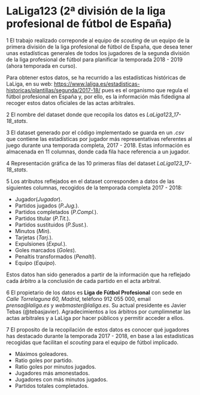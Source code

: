 # LaLiga123 (2ª división de la liga profesional de fútbol de España)

1
El trabajo realizado correponde al equipo de _scouting_ de un equipo de la primera división de la liga profesional de fútbol de España, que desea tener unas estadísticas generales de todos los jugadores de la segunda división de la liga profesional de fútbol para planificar la temporada 2018 - 2019 (ahora temporada en curso).

Para obtener estos datos, se ha recurrido a las estadísticas históricas de LaLiga, en su web:
https://www.laliga.es/estadisticas-historicas/plantillas/segunda/2017-18/
pues es el organismo que regula el fútbol profesional en España y, por ello, es la información más fidedigna al recoger estos datos oficiales de las actas arbitrales.


2
El nombre del dataset donde que recopila los datos es _LaLiga123_17-18_stats_.


3
El dataset generado por el código implementado se guarda en un _.csv_ que contiene las estadísticas por jugador más representativas referentes al juego durante una temporada completa, 2017 - 2018. Estas información es almacenada en 11 columnas, donde cada fila hace referencia a un jugador.


4
Representación gráfica de las 10 primeras filas del dataset _LaLiga123_17-18_stats_.


5
Los atributos reflejados en el dataset corresponden a datos de las siguientes columnas, recogidos de la temporada completa 2017 - 2018:

- Jugador(_Jugador_).
- Partidos jugados (_P.Jug._).
- Partidos completados (_P.Compl._).
- Partidos titular (_P.Tit._).
- Partidos sustituidos (_P.Sust._).
- Minutos (_Min_).
- Tarjetas (_Tarj._).
- Expulsiones (_Expul._).
- Goles marcados (_Goles_).
- Penaltis transformados (_Penalti_).
- Equipo (_Equipo_).

Estos datos han sido generados a partir de la información que ha reflejado cada árbitro a la conclusión de cada partido en el acta arbitral.


6
El propietario de los datos es **Liga de Fútbol Profesional** con sede en _Calle Torrelaguna 60, Madrid_, teléfono 912 055 000, email _prensa@laliga.es_ y _webmaster@laliga.es_. Su actual presidente es Javier Tebas (@tebasjavier).
Agradecimientos a los árbitros por cumplimnetar las actas arbitrales y a LaLiga por hacer públicos y permitir acceder a ellos.


7
El proposito de la recopilación de estos datos es conocer qué jugadores has destacado durante la temporada 2017 - 2018, en base a las estadísticas recogidas que facilitan el _scouting_ para el equipo de fútbol implicado.

- Máximos goleadores.
- Ratio goles por partido.
- Ratio goles por minutos jugados.
- Jugadores más amonestados.
- Jugadores con más minutos jugados.
- Partidos totales completados.








